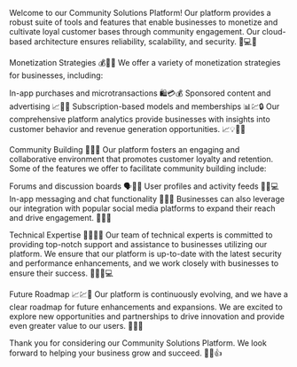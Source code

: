 Welcome to our Community Solutions Platform!
Our platform provides a robust suite of tools and features that enable businesses to monetize and cultivate loyal customer bases through community engagement. Our cloud-based architecture ensures reliability, scalability, and security. 🤖💻🌐

Monetization Strategies 💰💸💡
We offer a variety of monetization strategies for businesses, including:

In-app purchases and microtransactions 🛍💳💰
Sponsored content and advertising 📈👥📝
Subscription-based models and memberships 📊💹🔒
Our comprehensive platform analytics provide businesses with insights into customer behavior and revenue generation opportunities. 📈💡👨‍💼

Community Building 🤝💬👥
Our platform fosters an engaging and collaborative environment that promotes customer loyalty and retention. Some of the features we offer to facilitate community building include:

Forums and discussion boards 🗣💬📝
User profiles and activity feeds 🧑👩💻
In-app messaging and chat functionality 📩👥💬
Businesses can also leverage our integration with popular social media platforms to expand their reach and drive engagement. 📲👥🌐

Technical Expertise 🔧👨‍💻🌟
Our team of technical experts is committed to providing top-notch support and assistance to businesses utilizing our platform. We ensure that our platform is up-to-date with the latest security and performance enhancements, and we work closely with businesses to ensure their success. 🌟👨‍💼💻

Future Roadmap 📈💹🚀
Our platform is continuously evolving, and we have a clear roadmap for future enhancements and expansions. We are excited to explore new opportunities and partnerships to drive innovation and provide even greater value to our users. 🚀💡🌟

Thank you for considering our Community Solutions Platform. We look forward to helping your business grow and succeed. 💪🙌👍
